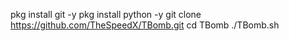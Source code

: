 
pkg install git -y 
 pkg install python -y
  git clone https://github.com/TheSpeedX/TBomb.git
 cd TBomb 
./TBomb.sh
